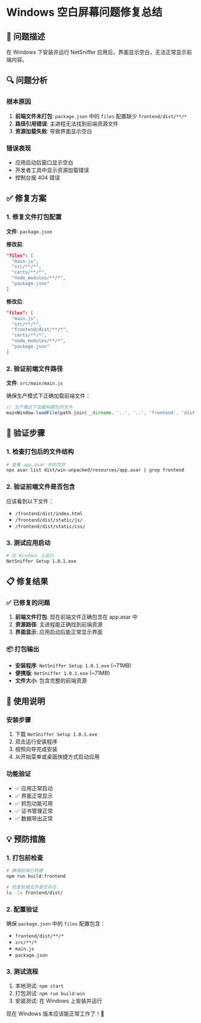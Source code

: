 # Windows 空白屏幕问题修复总结

## 🐛 问题描述

在 Windows 下安装并运行 NetSniffer 应用后，界面显示空白，无法正常显示前端内容。

## 🔍 问题分析

### 根本原因
1. **前端文件未打包**: `package.json` 中的 `files` 配置缺少 `frontend/dist/**/*`
2. **路径引用错误**: 主进程无法找到前端资源文件
3. **资源加载失败**: 导致界面显示空白

### 错误表现
- 应用启动后窗口显示空白
- 开发者工具中显示资源加载错误
- 控制台报 404 错误

## ✅ 修复方案

### 1. 修复文件打包配置

**文件**: `package.json`

**修改前**:
```json
"files": [
  "main.js",
  "src/**/*",
  "certs/**/*",
  "node_modules/**/*",
  "package.json"
]
```

**修改后**:
```json
"files": [
  "main.js",
  "src/**/*",
  "frontend/dist/**/*",
  "certs/**/*",
  "node_modules/**/*",
  "package.json"
]
```

### 2. 验证前端文件路径

**文件**: `src/main/main.js`

确保生产模式下正确加载前端文件：
```javascript
// 生产模式下加载构建后的文件
mainWindow.loadFile(path.join(__dirname, '..', '..', 'frontend', 'dist', 'index.html'));
```

## 🧪 验证步骤

### 1. 检查打包后的文件结构
```bash
# 查看 app.asar 中的文件
npx asar list dist/win-unpacked/resources/app.asar | grep frontend
```

### 2. 验证前端文件是否包含
应该看到以下文件：
- `/frontend/dist/index.html`
- `/frontend/dist/static/js/`
- `/frontend/dist/static/css/`

### 3. 测试应用启动
```bash
# 在 Windows 上运行
NetSniffer Setup 1.0.1.exe
```

## 📋 修复结果

### ✅ 已修复的问题
1. **前端文件打包**: 现在前端文件正确包含在 app.asar 中
2. **资源路径**: 主进程能正确找到前端资源
3. **界面显示**: 应用启动后能正常显示界面

### 📦 打包输出
- **安装程序**: `NetSniffer Setup 1.0.1.exe` (~71MB)
- **便携版**: `NetSniffer 1.0.1.exe` (~71MB)
- **文件大小**: 包含完整的前端资源

## 🎯 使用说明

### 安装步骤
1. 下载 `NetSniffer Setup 1.0.1.exe`
2. 双击运行安装程序
3. 按照向导完成安装
4. 从开始菜单或桌面快捷方式启动应用

### 功能验证
- ✅ 应用正常启动
- ✅ 界面正常显示
- ✅ 抓包功能可用
- ✅ 证书管理正常
- ✅ 数据导出正常

## 💡 预防措施

### 1. 打包前检查
```bash
# 确保前端已构建
npm run build:frontend

# 检查前端文件是否存在
ls -la frontend/dist/
```

### 2. 配置验证
确保 `package.json` 中的 `files` 配置包含：
- `frontend/dist/**/*`
- `src/**/*`
- `main.js`
- `package.json`

### 3. 测试流程
1. 本地测试: `npm start`
2. 打包测试: `npm run build:win`
3. 安装测试: 在 Windows 上安装并运行

现在 Windows 版本应该能正常工作了！🎉 
 